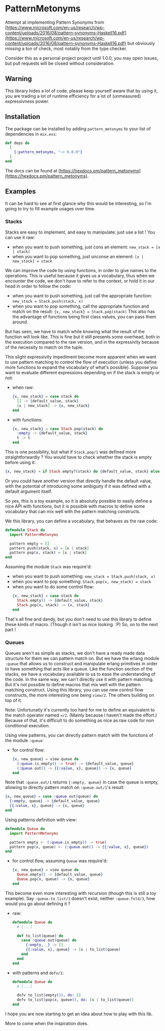 # PatternMetonyms

Attempt at implementing Pattern Synonyms from [https://www.microsoft.com/en-us/research/wp-content/uploads/2016/08/pattern-synonyms-Haskell16.pdf](https://www.microsoft.com/en-us/research/wp-content/uploads/2016/08/pattern-synonyms-Haskell16.pdf) but obviously missing a ton of check, most notably from the type checker.

Consider this as a personal project project until 1.0.0, you may open issues, but pull requests will be closed without consideration.

## Warning

This library hides a lot of code, please keep yourself aware that by using it, you are trading a lot of runtime efficiency for a lot of (unmeasured) expressivness power.

## Installation

The package can be installed by adding `pattern_metonyms` to your list of dependencies in `mix.exs`:

```elixir
def deps do
  [
    {:pattern_metonyms, "~> 0.8.0"}
  ]
end
```

The docs can be found at [https://hexdocs.pm/pattern_metonyms](https://hexdocs.pm/pattern_metonyms).

## Examples

It can be hard to see at first glance why this would be interesting, so I'm going to try to fill example usages over time.

### Stacks

Stacks are easy to implement, and easy to manipulate: just use a list !
You can use it raw:
- when you want to push something, just cons an element: `new_stack = [x | stack]`
- when you want to pop something, just unconse an element: `[x | new_stack] = stack`

We can improve the code by using functions, in order to give names to the operations.
This is useful because it gives us a vocabulary, thus when we encounter the code,
we don't have to refer to the context, or hold it in our head in order to follow the code:
- when you want to push something, just call the appropriate function: `new_stack = Stack.push(stack, x)`
- when you want to pop something, call the appropriate function and match on the result: `{x, new_stack} = Stack.pop(stack)`
This also has the advantage of functions being first class values, you can pass them around.

But has seen, we have to match while knowing what the result of the function will look like.
This is fine but it still presents some overhead, both in the execution compared to the raw version, and in the expressivity because of the necessity to match on the tuple.

This slight expressivity impediment become more apparent when we want to use pattern matching to control the flow of execution (unless you define more functions to expand the vocabulary of what's possible).
Suppose you want to evaluate different expressions depending on if the stack is empty or not:
- when raw:
  ```elixir
  {x, new_stack} = case stack do
    [] -> {default_value, stack}
    [x | new_stack] -> {x, new_stack}
  end
  ```
- with functions:
  ```elixir
  {x, new_stack} = case Stack.pop(stack) do
    :empty -> {default_value, stack}
    t -> t
  end
  ```

This is one possibility, but what if `Stack.pop/1` was defined more straightforwardly ? You would have to check whether the stack is empty before using it:
```elixir
{x, new_stack} = if Stack.empty?(stack) do {default_value, stack} else Stack.pop(stack) end
```
Or you could have another version that directly handle the default value, with the potential of introducing some ambiguity if it was defined with a default argument itself.

So yes, this is a toy example, so it is absolutly possible to easily define a nice API with functions,
but it is possible with macros to define some vocabulary that can mix well with the pattern matching constructs.

We this library, you can define a vocabulary, that behaves as the raw code:
```elixir
defmodule Stack do
  import PatternMetonyms

  pattern empty = []
  pattern push(stack, x) = [x | stack]
  pattern pop(x, stack) = [x | stack]
end
```
Assuming the module `Stack` was require'd:
- when you want to push something: `new_stack = Stack.push(stack, x)`
- when you want to pop something: `Stack.pop(x, new_stack) = stack`
- when you want to do some control flow:
  ```elixir
  {x, new_stack} = case stack do
    Stack.empty() -> {default_value, stack}
    Stack.pop(x, stack) -> {x, stack}
  end
  ```

That's all fine and dandy, but you don't need to use this library to define these kinds of macro. (Though it isn't as nice looking. :P)
So, on to the next part !

### Queues

Queues aren't as simple as stacks, we don't have a ready made data structure for them we can pattern match on.
But we have the erlang module `:queue` that allows us to construct and manipulate erlang primitives in order to have something that acts like a queue.
Like the function section of the stacks, we have a vocabulary available to us to ease the understanding of the code.
In the same way, we can't directly use it with pattern matching. But it's not possible to define macros that mix well with the pattern matching construct.
Using this library, you can use new control flow constructs, the more interesting one being `view/2`. The others building on top of it.

Note:
  Unfortunatly it's currently too hard for me to define an equivalent to the match operator named `=/2`. (Mainly because I haven't made the effort.)
  Because of that, it's difficult to do something as nice as raw code for non conditional execution.

Using view patterns, you can directly pattern match with the functions of the module `:queue`:
- for control flow:
  ```elixir
  {x, new_queue} = view queue do
    (:queue.is_empty() -> true) -> {default_value, queue}
    (:queue.out() -> {{:value, x}, queue}) -> {x, queue}
  end
  ```
Note that `:queue.out/1` returns `{:empty, queue}` in case the queue is empty, allowing to directly pattern match on `:queue.out/1`'s result:
  ```elixir
  {x, new_queue} = case :queue.out(queue) do
    {:empty, queue} -> {default_value, queue}
    {{:value, x}, queue} -> {x, queue}
  end
  ```

Using patterns definition with view:
```elixir
defmodule Queue do
  import PatternMetonyms

  pattern empty <- (:queue.is_empty() -> true)
  pattern pop(x, queue) <- (:queue.out() -> {{:value, x}, queue})
end
```
- for control flow, assuming `Queue` was require'd:
  ```elixir
  {x, new_queue} = view queue do
    Queue.empty() -> {default_value, queue}
    Queue.pop(x, queue) -> {x, queue}
  end
  ```

This become even more interesting with recursion (though this is still a toy example).
Say `:queue.to_list/1` doesn't exist, neither `:queue.fold/3`, how would you go about defining it ?
- raw:
  ```elixir
  defmodule Queue do
    # [...]

    def to_list(queue) do
      case :queue.out(queue) do
        {:empty, _} -> []
        {{:value, x}, queue} -> [x | to_list(queue)
      end
    end
  end
  ```
- with patterns and `defv/1`:
  ```elixir
  defmodule Queue do
    # [...]

    defv to_list(empty()), do: []
    defv to_list(pop(x, queue)), do: [x | to_list(queue)]
  end
  ```

I hope you are now starting to get an idea about how to play with this lib.

More to come when the inspiration does.
